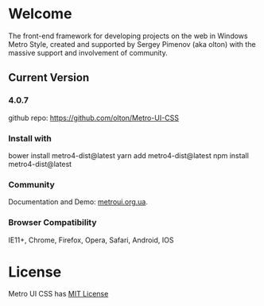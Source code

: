 # Welcome

The front-end framework for developing projects on the web in Windows Metro Style, created and supported by Sergey Pimenov (aka olton) with the massive support and involvement of community.   

## Current Version

### 4.0.7

github repo: https://github.com/olton/Metro-UI-CSS


### Install with 
bower install metro4-dist@latest
yarn add metro4-dist@latest
npm install metro4-dist@latest

### Community

 Documentation and Demo: [metroui.org.ua](http://metroui.org.ua/).   


### Browser Compatibility
IE11+, Chrome, Firefox, Opera, Safari, Android, IOS

# License
Metro UI CSS has [MIT License](https://github.com/olton/Metro-UI-CSS/blob/master/LICENSE)
